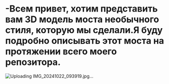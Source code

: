 # -Всем привет, хотим представить вам 3D модель моста необычного стиля, которую мы сделали.Я буду подробно описывать этот моста на протяжении всего моего репозитора.

![Uploading IMG_20241022_093919.jpg…]()
